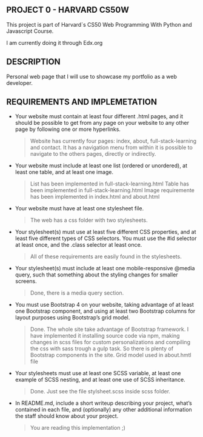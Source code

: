 ## PROJECT 0 - HARVARD CS50W
This project is part of Harvard`s CS50 Web Programming With Python and Javascript Course.

I am currently doing it through Edx.org

## DESCRIPTION
Personal web page that I will use to showcase my portfolio as a web developer.

## REQUIREMENTS AND IMPLEMETATION

* Your website must contain at least four different .html pages, and it should be possible to get from any page on your website to any other page by following one or more hyperlinks.
    > Website has currently four pages: index, about, full-stack-learning and contact.
    > It has a navigation menu from within it is possible to navigate to the others pages, directly or indirectly.
* Your website must include at least one list (ordered or unordered), at least one table, and at least one image.
    > List has been implemented in full-stack-learning.html
    > Table has been implemented in full-stack-learning.html
    > Image requiremente has been implemented in index.html and about.html
* Your website must have at least one stylesheet file.
    > The web has a css folder with two stylesheets.
* Your stylesheet(s) must use at least five different CSS properties, and at least five different types of CSS selectors. You must use the #id selector at least once, and the .class selector at least once.
    > All of these requirements are easily found in the stylesheets.
* Your stylesheet(s) must include at least one mobile-responsive @media query, such that something about the styling changes for smaller screens.
    > Done, there is a media query section.
* You must use Bootstrap 4 on your website, taking advantage of at least one Bootstrap component, and using at least two Bootstrap columns for layout purposes using Bootstrap’s grid model.
    > Done. The whole site take advantage of Bootstrap framework. I have implemented it installing source code via npm, making changes in scss files for custom personalizations and compiling the css with sass trough a gulp task. 
    > So there is plenty of Bootstrap components in the site.
    > Grid model used in about.hmtl file
* Your stylesheets must use at least one SCSS variable, at least one example of SCSS nesting, and at least one use of SCSS inheritance.
    > Done. Just see the file stylsheet.scss inside scss folder.
* In README.md, include a short writeup describing your project, what’s contained in each file, and (optionally) any other additional information the staff should know about your project.
    > You are reading this implementation ;)
